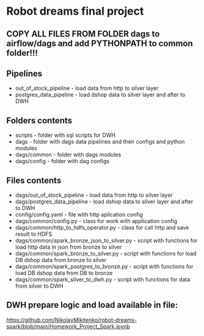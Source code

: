 # Robot dreams final project

## COPY ALL FILES FROM FOLDER dags to airflow/dags and add PYTHONPATH to common folder!!!

## Pipelines
* out_of_stock_pipeline - load data from http to silver layer
* postgres_data_pipeline - load dshop data to silver layer and after to DWH 

## Folders contents
* scripts - folder with sql scripts for DWH
* dags - folder with dags data pipelines and their configs and python modules
* dags/common - folder with dags modules
* dags/config - folder with dag configs

## Files contents
* dags/out_of_stock_pipeline - load data from http to silver layer
* dags/postgres_data_pipeline - load dshop data to silver layer and after to DWH 
* config/config.yaml - file with http aplication config
* dags/common/config.py - class for work with application config
* dags/common/http_to_hdfs_operator.py - class for call http and save result to HDFS
* dags/common/spark_bronze_json_to_silver.py - script with functions for load http data in json from bronze to silver
* dags/common/spark_bronze_to_silver.py - script with functions for load DB dshop data from bronze to silver
* dags/common/spark_postgres_to_bronze.py - script with functions for load DB dshop data from DB to bronze
* dags/common/spark_silver_to_dwh.py - script with functions for data from silver to DWH

## DWH prepare logic and load available in file:
https://github.com/NikolayMikitenko/robot-dreams-spark/blob/main/Homework_Project_Spark.ipynb
